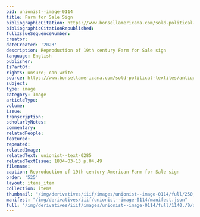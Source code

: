 ```yaml
---
pid: unionist--image-0114
title: Farm for Sale Sign
bibliographicCitation: https://www.bonsellamericana.com/sold-political-textiles/antique-this-farm-for-sale-sign-original-paint-on-wood-circa-19th-century
bibliographicCitationRepublished: 
fullIssueSequenceNumber: 
creator: 
dateCreated: '2023'
description: Reproduction of 19th century Farm for Sale sign
language: English
publisher: 
IsPartOf: 
rights: unsure; can write
source: https://www.bonsellamericana.com/sold-political-textiles/antique-this-farm-for-sale-sign-original-paint-on-wood-circa-19th-century
subject: 
type: image
category: Image
articleType: 
volume: 
issue: 
transcription: 
scholarlyNotes: 
commentary: 
relatedPeople: 
featured: 
repeated: 
relatedImage: 
relatedText: unionist--text-0285
relatedTextIssue: 1834-03-13 p.04.49
filename: 
caption: Reproduction of 19th century American Farm for Sale sign
order: '525'
layout: items_item
collection: items
thumbnail: "/img/derivatives/iiif/images/unionist--image-0114/full/250,/0/default.jpg"
manifest: "/img/derivatives/iiif/unionist--image-0114/manifest.json"
full: "/img/derivatives/iiif/images/unionist--image-0114/full/1140,/0/default.jpg"
---
```

